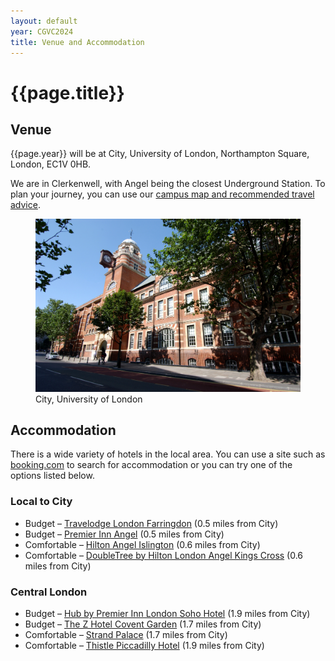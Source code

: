 ```yaml
---
layout: default
year: CGVC2024
title: Venue and Accommodation
---
```


# {{page.title}}

## Venue

{{page.year}} will be at City, University of London, Northampton Square, London, EC1V 0HB.

We are in Clerkenwell, with Angel being the closest Underground Station. To plan your journey, you can use our [campus map and recommended travel advice](https://www.city.ac.uk/about/find-contact/find?dm_t=0%2C0%2C0%2C0%2C0&utm_medium=email&utm_source=UK%20Recruitment&utm_campaign=12459151_Individual%20Campus%20Tour%20Reminder%20On-Campus%20Keep%20Warm).



<figure class="figure">
    <img src="/assets/img/CGVC2024/venue.jpg" class="figure-img img-fluid rounded"
        alt="City, University of London">
    <figcaption class="figure-caption text-center">
        City, University of London
    </figcaption>
</figure>

## Accommodation

There is a wide variety of hotels in the local area. You can use a site such as [booking.com](https://www.booking.com/searchresults.en-gb.html?aid=303948;label=london%2Fclerkenwell-4oMaErEFQ0oEipN8J6yQwwS360626135495%3Apl%3Ata%3Ap140%3Ap2%3Aac%3Aap%3Aneg%3Afi%3Atiaud-297601666995%3Akwd-1307404010%3Alp9045999%3Ali%3Adec%3Adm%3Appccp%3DUmFuZG9tSVYkc2RlIyh9Yf5EcukO1MOGLSSAuId8ToA;sid=30f87014014f721113ad645b65c26ca9;dest_id=334;dest_type=district;from_district=1;keep_landing=1;redirected=1;source=district&gclid=EAIaIQobChMI3r_3gPWB9gIVievtCh1vQQLZEAAYASAAEgJCR_D_BwE&) to search for accommodation or you can try one of the options listed below.

### Local to City

 - Budget – [Travelodge London Farringdon](https://www.travelodge.co.uk/hotels/270/London-Central-Farringdon-hotel?checkIn=08%2F07%2F2022&checkOut=10%2F07%2F2022&rooms%5B0%5D%5Badults%5D=2&rooms%5B0%5D%5Bchildren%5D=0&utm_campaign=GB0789GHF&utm_medium=GHF&utm_source=GHF) (0.5 miles from City)
 - Budget – [Premier Inn Angel](https://www.premierinn.com/gb/en/hotels/england/greater-london/london/london-angel-islington.html) (0.5 miles from City)
 - Comfortable – [Hilton Angel Islington](https://www.hilton.com/en/hotels/lonishn-hilton-london-angel-islington/) (0.6 miles from City)
 - Comfortable – [DoubleTree by Hilton London Angel Kings Cross](https://www.hilton.com/en/hotels/lonlidi-doubletree-london-angel-kings-cross/) (0.6 miles from City) 

### Central London

 - Budget – [Hub by Premier Inn London Soho Hotel](https://www.premierinn.com/gb/en/hotels/england/greater-london/london/hub-london-soho.html) (1.9 miles from City)
 - Budget – [The Z Hotel Covent Garden](https://www.coventgarden.london/visit/where-to-stay/z-hotel/) (1.7 miles from City)
 - Comfortable – [Strand Palace](https://www.strandpalacehotel.co.uk/index.html) (1.7 miles from City)
 - Comfortable – [Thistle Piccadilly Hotel](https://www.thistle.com/piccadilly) (1.9 miles from City)

